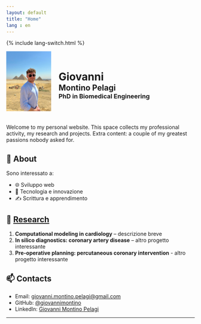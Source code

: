 ```yaml
---
layout: default
title: "Home"
lang : en
---
```

{% include lang-switch.html %}

<div style="display: flex; align-items: center;">
<img src="photos/homepage.jpg" alt="Foto Homepage" style="width: 120px; margin-right: 20px; margin-bottom: 20px;">
  <div>
    <h1 style="margin: 0;">Giovanni</h1>
    <h2 style="margin: 0;">Montino Pelagi</h2>
    <h3 style="margin: 0;">PhD in Biomedical Engineering</h3>
  </div>
</div>

Welcome to my personal website. This space collects my professional activity, my research and projects.
Extra content: a couple of my greatest passions nobody asked for.

## 🧠 About

Sono interessato a:
- 🌐 Sviluppo web
- 🧪 Tecnologia e innovazione
- ✍️ Scrittura e apprendimento

## 📁 [Research](/research/)

1. **Computational modeling in cardiology** – descrizione breve
2. **In silico diagnostics: coronary artery disease** – altro progetto interessante
3. **Pre-operative planning: percutaneous coronary intervention** - altro progetto interessante

## 📫 Contacts

- Email: [giovanni.montino.pelagi@gmail.com](mailto:giovanni.montino.pelagi@gmail.com)
- GitHub: [@giovannimontino](https://github.com/giovannimontino)
- LinkedIn: [Giovanni Montino Pelagi](https://www.linkedin.com/in/giovanni-montino-pelagi/)

---
